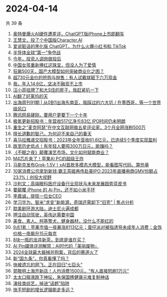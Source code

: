 # 2024-04-14

共 39 条

<!-- BEGIN 36KR -->
<!-- 最后更新时间 2024-04-14 11:21:28 +0800 -->
1. [奥特曼爆火AI硬件遭差评，ChatGPT版iPhone上市即翻车](https://36kr.com/p/2731450142288388)
1. [王慧文，投了个中国版Character.AI](https://36kr.com/p/2731602964343305)
1. [爱说脏话的黑化版 ChatGPT，为什么火爆小红书和 TikTok](https://36kr.com/p/2731362984143108)
1. [半导体全球“第一”争夺战](https://36kr.com/p/2731400936679937)
1. [今年，投资人调岗做投后](https://36kr.com/p/2731255523076358)
1. [中国女孩重新捧红这珠宝，但没人为了爱情](https://36kr.com/p/2731191448135945)
1. [狂飙500天，国产大模型如何突破商业化之困？](https://36kr.com/p/2730607884282377)
1. [超730元金价的抢购与抛售：有人试戴就砸下六万现金](https://36kr.com/p/2731584847030529)
1. [我，年入14.6亿，坚决不融资不上市](https://36kr.com/p/2731347601762564)
1. [汪小菲挂牌了和大S住的房子，我赶紧扒一下](https://36kr.com/p/2731402167838982)
1. [AI翻了好莱坞的天](https://36kr.com/p/2730441897501957)
1. [出海周刊91期 | 从0到1出海东南亚，我踩过的六大坑 / 在墨西哥，等一个世界级风口](https://36kr.com/p/2730668994128384)
1. [腾讯网易硬刚，要用户更要下一个十年](https://36kr.com/p/2731214871925382)
1. [极氪更新招股书：年营收517亿净亏83亿 IPO时间仍未明朗](https://36kr.com/p/2731333364247047)
1. [重生之“麦克阿瑟”在中文互联网做五星评论家，3个月全网涨粉500万](https://36kr.com/p/2731364546472452)
1. [擅长道歉的智己，为何迎不来自己的春天](https://36kr.com/p/2731353382578695)
1. [喜马拉雅递交招股书：2023年全年营收61.6亿元，已连续5个季度实现盈利](https://36kr.com/p/2731208606345475)
1. [跌至历史低点！有年轻人要囤300万日元，能赚吗？](https://36kr.com/p/2731217326876929)
1. [《不眠之夜》颠覆演艺市场，文化如何赋能商业？](https://36kr.com/p/2731278644963593)
1. [M4芯片来了！苹果AI PC的超级王炸](https://36kr.com/p/2731853472876289)
1. [马斯克发布Grok-1.5V！xAI首款多模态大模型，能看图写代码、算热量](https://36kr.com/p/2731428660062721)
1. [10家消费公司拿到新钱;霸王茶姬再传赴美IPO;2023年直播电商GMV份额占23.1%丨创投大视野](https://36kr.com/p/2730364322161670)
1. [沙利文：高端眼科医疗设备行业现状与未来发展趋势蓝皮书](https://36kr.com/p/2732590631741957)
1. [要颠覆 iPhone 的 Ai Pin，还不如小米手环](https://36kr.com/p/2731468090845444)
1. [李嘉诚，提拔一位女CEO](https://36kr.com/p/2731594950912516)
1. [学习华为、智米“求变”新能源，奇瑞还需卸下“旧壳” | 焦点分析](https://36kr.com/p/2731658129566208)
1. [耽美剧环游大陆，迪士尼火遍成都](https://36kr.com/p/2731891638577664)
1. [押注自动驾驶，英伟达需要中国](https://36kr.com/p/2731860143024391)
1. [美食、素人、柯基警犬、健身器材，没什么不能红的](https://36kr.com/p/2731892158130435)
1. [9点1氪｜苹果市值一夜暴涨8113亿元；蛋仔派对被指诱导未成年人消费；金饰价格一夜飙升15元每克](https://36kr.com/p/2731162941221128)
1. [8块一瓶的龙井新茶，到底是谁在买？](https://36kr.com/p/2730711110914688)
1. [AI Pin媒体评测解禁：AI时代的「美丽废物」](https://36kr.com/p/2730416250655365)
1. [2024全球最大器械并购案，背后的赛道火了](https://36kr.com/p/2731130676111877)
1. [新“国九条”，你真看懂了吗？](https://36kr.com/p/2730638281959937)
1. [快被遗忘的网飞，正在回归“七巨头”](https://36kr.com/p/2730483455370498)
1. [郭敬明上海开新店！人均消费1500元，“有人直接怒刷1万元”](https://36kr.com/p/2730671857592836)
1. [太太口服液跌下神坛，朱保国携健康元难复制神话](https://36kr.com/p/2730552150993411)
1. [演技类综艺，掉进“话题”陷阱](https://36kr.com/p/2731097148598787)
1. [快手短剧的增长逻辑能走多远？](https://36kr.com/p/2730441720013833)
<!-- END 36KR -->